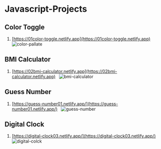 # Javascript-Projects

## Color Toggle
1. [https://01color-toggle.netlify.app](https://01color-toggle.netlify.app)
&nbsp;
![color-pallate](https://github.com/prachiguptadev/Javascript-Projects/assets/117148255/37013fc0-9d9b-4217-8438-d6b65a4ced0d)

## BMI Calculator
1. [https://02bmi-calculator.netlify.app](https://02bmi-calculator.netlify.app)
&nbsp;
![bmi-calculator](https://github.com/prachiguptadev/Javascript-Projects/assets/117148255/b42bdb0a-a7c9-4fb8-9c76-a31b291f6946)

## Guess Number
1. [https://guess-number01.netlify.app/](https://guess-number01.netlify.app/)
&nbsp;
![guess-number](https://github.com/prachiguptadev/Javascript-Projects/assets/117148255/58922ead-fc85-4944-875a-77f6c1be6de2)

## Digital Clock
1. [https://digital-clock03.netlify.app/](https://digital-clock03.netlify.app/)
&nbsp;
![digital-colck](https://github.com/prachiguptadev/Javascript-Projects/assets/117148255/0a5ecb27-7405-4742-b8b5-2cb5bc1af76a)
